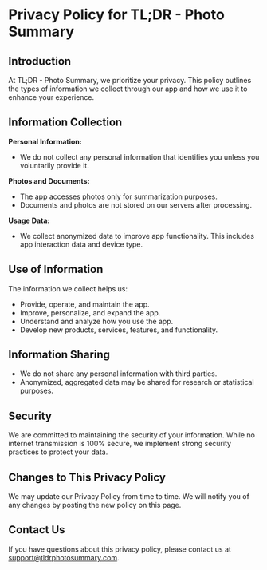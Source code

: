 # Privacy Policy for TL;DR - Photo Summary

## Introduction
At TL;DR - Photo Summary, we prioritize your privacy. This policy outlines the types of information we collect through our app and how we use it to enhance your experience.

## Information Collection
**Personal Information:**
- We do not collect any personal information that identifies you unless you voluntarily provide it.
  
**Photos and Documents:**
- The app accesses photos only for summarization purposes.
- Documents and photos are not stored on our servers after processing.

**Usage Data:**
- We collect anonymized data to improve app functionality. This includes app interaction data and device type.

## Use of Information
The information we collect helps us:
- Provide, operate, and maintain the app.
- Improve, personalize, and expand the app.
- Understand and analyze how you use the app.
- Develop new products, services, features, and functionality.

## Information Sharing
- We do not share any personal information with third parties.
- Anonymized, aggregated data may be shared for research or statistical purposes.

## Security
We are committed to maintaining the security of your information. While no internet transmission is 100% secure, we implement strong security practices to protect your data.

## Changes to This Privacy Policy
We may update our Privacy Policy from time to time. We will notify you of any changes by posting the new policy on this page.

## Contact Us
If you have questions about this privacy policy, please contact us at support@tldrphotosummary.com.
